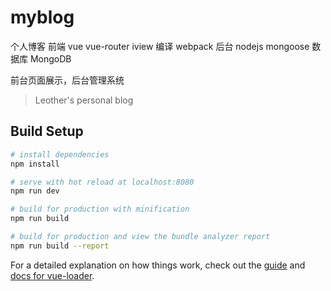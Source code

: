# myblog

个人博客
前端 vue vue-router iview
编译 webpack
后台 nodejs mongoose
数据库 MongoDB

前台页面展示，后台管理系统

> Leother's personal blog

## Build Setup

``` bash
# install dependencies
npm install

# serve with hot reload at localhost:8080
npm run dev

# build for production with minification
npm run build

# build for production and view the bundle analyzer report
npm run build --report
```

For a detailed explanation on how things work, check out the [guide](http://vuejs-templates.github.io/webpack/) and [docs for vue-loader](http://vuejs.github.io/vue-loader).
